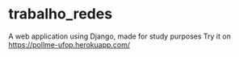 # trabalho_redes
A web application using Django, made for study purposes
Try it on https://pollme-ufop.herokuapp.com/
